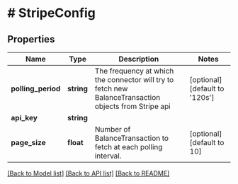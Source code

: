 # # StripeConfig

## Properties

Name | Type | Description | Notes
------------ | ------------- | ------------- | -------------
**polling_period** | **string** | The frequency at which the connector will try to fetch new BalanceTransaction objects from Stripe api | [optional] [default to '120s']
**api_key** | **string** |  |
**page_size** | **float** | Number of BalanceTransaction to fetch at each polling interval. | [optional] [default to 10]

[[Back to Model list]](../../README.md#models) [[Back to API list]](../../README.md#endpoints) [[Back to README]](../../README.md)
